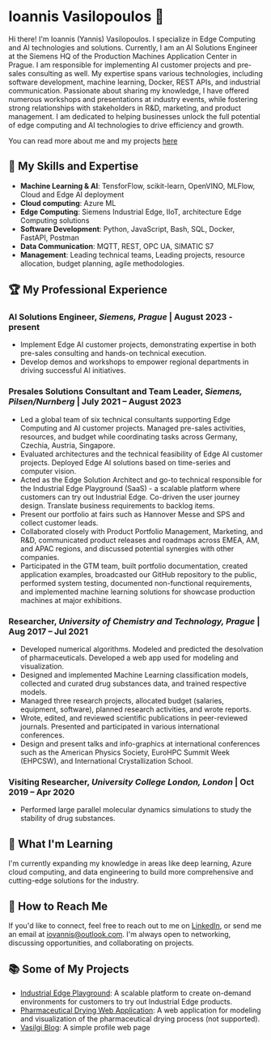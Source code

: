 # Ioannis Vasilopoulos 👋

Hi there! I'm Ioannis (Yannis) Vasilopoulos. I specialize in Edge Computing and AI technologies and solutions. Currently, I am an AI Solutions Engineer at the Siemens HQ of the Production Machines Application Center in Prague. I am responsible for implementing AI customer projects and pre-sales consulting as well. My expertise spans various technologies, including software development, machine learning, Docker, REST APIs, and industrial communication. Passionate about sharing my knowledge, I have offered numerous workshops and presentations at industry events, while fostering strong relationships with stakeholders in R&D, marketing, and product management. I am dedicated to helping businesses unlock the full potential of edge computing and AI technologies to drive efficiency and growth.

You can read more about me and my projects [here](https://vasilogi.github.io/)

## 🚀 My Skills and Expertise

- **Machine Learning & AI**: TensforFlow, scikit-learn, OpenVINO, MLFlow, Cloud and Edge AI deployment
- **Cloud computing**: Azure ML
- **Edge Computing**: Siemens Industrial Edge, IIoT, architecture Edge Computing solutions
- **Software Development**: Python, JavaScript, Bash, SQL, Docker, FastAPI, Postman
- **Data Communication**: MQTT, REST, OPC UA, SIMATIC S7
- **Management**: Leading technical teams, Leading projects, resource allocation, budget planning, agile methodologies.

## 🏆 My Professional Experience

### AI Solutions Engineer, *Siemens, Prague* | August 2023 - present

- Implement Edge AI customer projects, demonstrating expertise in both pre-sales consulting and hands-on technical execution.
- Develop demos and workshops to empower regional departments in driving successful AI initiatives.

### Presales Solutions Consultant and Team Leader, *Siemens, Pilsen/Nurnberg* | July 2021 – August 2023

-	Led a global team of six technical consultants supporting Edge Computing and AI customer projects. Managed pre-sales activities, resources, and budget while coordinating tasks across Germany, Czechia, Austria, Singapore.
-	Evaluated architectures and the technical feasibility of Edge AI customer projects. Deployed Edge AI solutions based on time-series and computer vision. 
-	Acted as the Edge Solution Architect and go-to technical responsible for the Industrial Edge Playground (SaaS) - a scalable platform where customers can try out Industrial Edge. Co-driven the user journey design. Translate business requirements to backlog items.
-	Present our portfolio at fairs such as Hannover Messe and SPS and collect customer leads.
-	Collaborated closely with Product Portfolio Management, Marketing, and R&D, communicated product releases and roadmaps across EMEA, AM, and APAC regions, and discussed potential synergies with other companies.
-	Participated in the GTM team, built portfolio documentation, created application examples, broadcasted our GitHub repository to the public, performed system testing, documented non-functional requirements, and implemented machine learning solutions for showcase production machines at major exhibitions.

### Researcher, *University of Chemistry and Technology, Prague* | Aug 2017 – Jul 2021

-	Developed numerical algorithms. Modeled and predicted the desolvation of pharmaceuticals. Developed a web app used for modeling and visualization.
-	Designed and implemented Machine Learning classification models, collected and curated drug substances data, and trained respective models.
-	Managed three research projects, allocated budget (salaries, equipment, software), planned research activities, and wrote reports.
-	Wrote, edited, and reviewed scientific publications in peer-reviewed journals. Presented and participated in various international conferences.
-	Design and present talks and info-graphics at international conferences such as the American Physics Society, EuroHPC Summit Week (EHPCSW), and International Crystallization School.

### Visiting Researcher, *University College London, London* | Oct 2019 – Apr 2020

-	Performed large parallel molecular dynamics simulations to study the stability of drug substances.

## 🌱 What I'm Learning

I'm currently expanding my knowledge in areas like deep learning, Azure cloud computing, and data engineering to build more comprehensive and cutting-edge solutions for the industry.

## 💼 How to Reach Me

If you'd like to connect, feel free to reach out to me on [LinkedIn](https://www.linkedin.com/in/vasilogi/), or send me an email at iovannis@outlook.com. I'm always open to networking, discussing opportunities, and collaborating on projects.

## 📚 Some of My Projects

- [Industrial Edge Playground](https://www.siemens.com/global/en/products/automation/topic-areas/industrial-edge/community/playground-registration.html): A scalable platform to create on-demand environments for customers to try out Industrial Edge products.
- [Pharmaceutical Drying Web Application](https://github.com/vasilogi/comf-webapp): A web application for modeling and visualization of the pharmaceutical drying process (not supported).
- [Vasilgi Blog](https://vasilogi.github.io/): A simple profile web page

